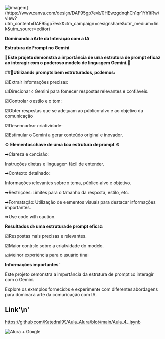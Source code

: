 <img src="[URL_da_Imagem" alt="imagem](https://www.canva.com/design/DAF95gp7evk/0HEwzgdnqhOh1qr1Yh1tRw/view?utm_content=DAF95gp7evk&utm_campaign=designshare&utm_medium=link&utm_source=editor)">

**Dominando a Arte da Interação com a IA**

**Estrutura de Prompt no Gemini**

🔗**Este projeto demonstra a importância de uma estrutura de prompt eficaz ao interagir com o poderoso modelo de linguagem Gemini.**🔗

##📝**Utilizando prompts bem estruturados, podemos:**

☑Extrair informações precisas:

☑Direcionar o Gemini para fornecer respostas relevantes e confiáveis.

☑Controlar o estilo e o tom: 

☑Obter respostas que se adequam ao público-alvo e ao objetivo da comunicação.

☑Desencadear criatividade: 

☑Estimular o Gemini a gerar conteúdo original e inovador.


⚙ **Elementos chave de uma boa estrutura de prompt** ⚙


➡Clareza e concisão: 

Instruções diretas e linguagem fácil de entender.

➡Contexto detalhado: 

Informações relevantes sobre o tema, público-alvo e objetivo.

➡Restrições: Limites para o tamanho da resposta, estilo, etc.

➡Formatação: Utilização de elementos visuais para destacar informações importantes.
 
➡Use code with caution.


**Resultados de uma estrutura de prompt eficaz:**

☑Respostas mais precisas e relevantes.

☑Maior controle sobre a criatividade do modelo.

☑Melhor experiência para o usuário final


**Informações importantes**'

Este projeto demonstra a importância da estrutura de prompt ao interagir com o Gemini. 

Explore os exemplos fornecidos e experimente com diferentes abordagens para dominar a arte da comunicação com IA.



## Link'\n'
https://github.com/Katedral99/Aula_Alura/blob/main/Aula_4_.ipynb


<img src="[URL_da_Imagem](https://www.canva.com/design/DAGE9_sKUBg/FXH4vaSWRqNR3It7vD1BoA/view?utm_content=DAGE9_sKUBg&utm_campaign=designshare&utm_medium=link&utm_source=editor)" alt="Alura + Google">

